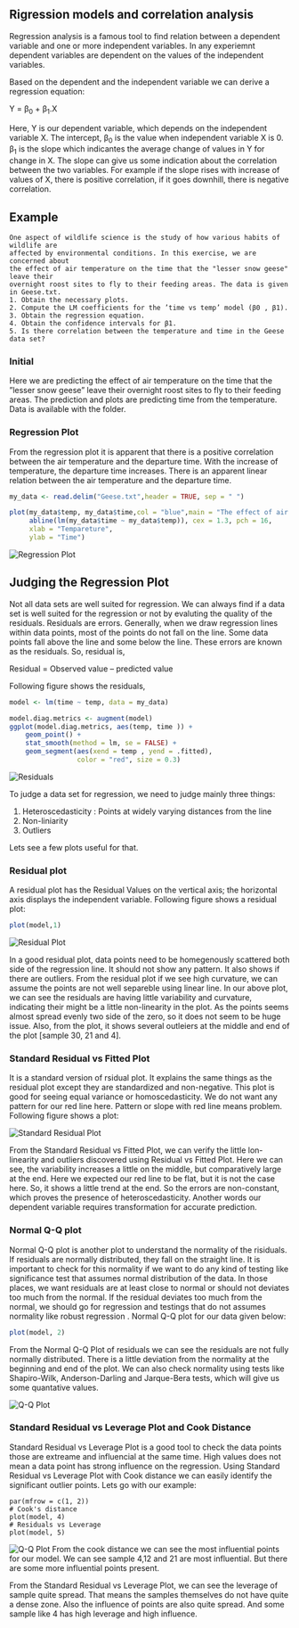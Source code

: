 ## Rigression models and correlation analysis

Regression analysis is a famous tool to find relation between a dependent variable and one or more independent variables. In any experiemnt dependent variables are dependent on the values of the independent variables. 

Based on the dependent and the independent variable we can derive a regression equation:

Y = β<sub>0</sub> + β<sub>1</sub>.X

Here, Y is our dependent variable, which depends on the independent variable X.   The intercept, β<sub>0</sub> is the value when independent variable X is 0. β<sub>1</sub> is the slope which indicantes the average change of values in Y for change in X. The slope can give us some indication about the correlation between the two variables. For example if the slope rises with increase of values of X, there is positive correlation, if it goes downhill, there is negative correlation. 

## Example

```
One aspect of wildlife science is the study of how various habits of wildlife are
affected by environmental conditions. In this exercise, we are concerned about
the effect of air temperature on the time that the "lesser snow geese" leave their
overnight roost sites to fly to their feeding areas. The data is given in Geese.txt.
1. Obtain the necessary plots.
2. Compute the LM coefficients for the ’time vs temp’ model (β0 , β1).
3. Obtain the regression equation.
4. Obtain the confidence intervals for β1.
5. Is there correlation between the temperature and time in the Geese data set?
```

### Initial
Here we are predicting the effect of air temperature on the time that the ”lesser snow geese” leave their overnight roost sites to fly to their feeding areas. The prediction and plots are predicting time from the temperature. Data is available with the folder. 

### Regression Plot

From the regression plot it is apparent that there is a positive correlation between the air temperature and the departure time. With the increase of temperature, the departure time increases. There is an apparent linear relation between the air temperature and the departure time. 

```r 
my_data <- read.delim("Geese.txt",header = TRUE, sep = " ")

plot(my_data$temp, my_data$time,col = "blue",main = "The effect of air temperature on the time  Regression",
     abline(lm(my_data$time ~ my_data$temp)), cex = 1.3, pch = 16,
     xlab = "Tempareture",
     ylab = "Time")

```

![Regression Plot](https://github.com/mmahin/mmahin.github.io/blob/9953c336a5c6dcf746498084bc1e49cda28edd20/_posts/stats/Rigression%20models%20and%20correlation%20analysis/000003.png)

## Judging the Regression Plot 

Not all data sets are well suited for regression. We can always find if a data set is well suited for the regression or not by evaluting the quality of the residuals. Residuals are errors. Generally, when we draw regression lines within data points, most of the points do not fall on the line. Some data points fall above the line and some below the line. These errors are known as the residuals. So, residual is,

Residual = Observed value – predicted value

Following figure shows the residuals,
```r 
model <- lm(time ~ temp, data = my_data)

model.diag.metrics <- augment(model)
ggplot(model.diag.metrics, aes(temp, time )) +
    geom_point() +
    stat_smooth(method = lm, se = FALSE) +
    geom_segment(aes(xend = temp , yend = .fitted), 
                 color = "red", size = 0.3)

```
![Residuals](https://github.com/mmahin/mmahin.github.io/blob/5dd2eeef66d506a612bb53ad6dc7c38ef0362e6f/_posts/stats/Rigression%20models%20and%20correlation%20analysis/000004.png)

To judge a data set for regression, we need to judge mainly three things:

1. Heteroscedasticity : Points at widely varying distances from the line 
2. Non-liniarity
3. Outliers 

Lets see a few plots useful for that.

### Residual plot

A residual plot has the Residual Values on the vertical axis; the horizontal axis displays the independent variable. Following figure shows a residual plot:
```r 
plot(model,1)
```
![Residual Plot](https://github.com/mmahin/mmahin.github.io/blob/704c520e78a0cda51e6d5cd008988a88876ce306/_posts/stats/Rigression%20models%20and%20correlation%20analysis/000005.png)

In a good residual plot, data points need to be homegenously scattered both side of the regression line. It should not show any pattern. It also shows if there are outliers. From the residual plot if we see high curvature, we can assume the points are not well separeble using linear line. In our above plot, we can see the residuals are having little variability and curvature, indicating their might be a little non-linearity in the plot. As the points seems almost spread evenly two side of the zero, so it does not seem to be huge issue.  Also, from the plot, it shows several outleiers at the middle and end of the plot [sample 30, 21 and 4].  

### Standard Residual vs Fitted Plot

It is a standard version of rsidual plot. It explains the same things as the residual plot except they are standardized and non-negative. This plot is good for seeing equal variance or homoscedasticity. We do not want any pattern for our red line here. Pattern or slope with red line means problem. Following figure shows a plot:

![Standard Residual Plot](https://github.com/mmahin/mmahin.github.io/blob/a373f3f1987cd8ccdcfdb40ba2be3e1e7106a738/_posts/stats/Rigression%20models%20and%20correlation%20analysis/000006.png)

From the Standard Residual vs Fitted Plot, we can verify the little lon-linearity and outliers discovered using  Residual vs Fitted Plot. Here we can see, the variability increases a little on the middle, but comparatively large at the end. Here we expected our red line to be flat, but it is not the case here. So, it shows a little trend at the end. So the errors are non-constant, which proves the presence of heteroscedasticity. Another words our dependent variable requires transformation for accurate prediction.


### Normal Q-Q plot

Normal Q-Q plot is another plot to understand the normality of the risiduals. If residuals are normally distributed, they fall on the straight line. It is important to check for this normality if we want to do any kind of testing like significance test that assumes normal distribution of the data. In those places, we want residuals are at least close to normal or should not deviates too much from the normal. If the residual deviates too much from the normal, we should go for regression and testings that do not assumes normality like robust regression . Normal Q-Q plot for our data given below:

```r 
plot(model, 2)
```
From the Normal Q-Q Plot of residuals we can see the residuals are not fully normally distributed. There is a little deviation from the normality at the beginning and end of the plot.  We can also check normality using tests like Shapiro-Wilk, Anderson-Darling and Jarque-Bera tests, which will give us some quantative values. 

![Q-Q Plot](https://github.com/mmahin/mmahin.github.io/blob/b2dafefe3ab2eb3ff2401e3097df63165015e14f/_posts/stats/Rigression%20models%20and%20correlation%20analysis/000007.png)

### Standard Residual vs Leverage Plot and Cook Distance

Standard Residual vs Leverage Plot is a good tool to check the data points those are extreame and influencial at the same time. High values does not mean a data point has strong influence on the regression. Using Standard Residual vs Leverage Plot with Cook distance we can easily identify the significant outlier points. Lets go with our example:
```{r }
par(mfrow = c(1, 2))
# Cook's distance
plot(model, 4)
# Residuals vs Leverage
plot(model, 5)
```
![Q-Q Plot](https://github.com/mmahin/mmahin.github.io/blob/03e7bb4d3e5fc642aefdff99b52d2880533a6599/_posts/stats/Rigression%20models%20and%20correlation%20analysis/000008.png)
From the cook distance we can see the most influential points for our model. We can see sample 4,12 and 21 are most influential. But there are some more influential points present. 

From the Standard Residual vs Leverage Plot, we can see the leverage of sample quite spread. That means the samples themselves do not have quite a dense zone. Also the influence of points are also quite spread. And some sample like 4 has high leverage and high influence. 
